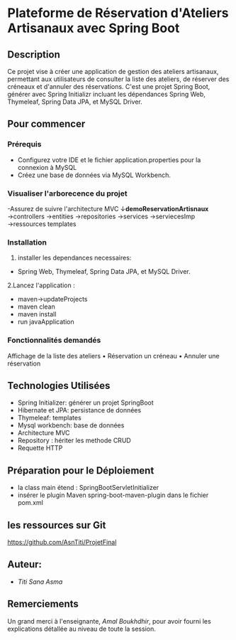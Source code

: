# Plateforme de Réservation d'Ateliers Artisanaux avec Spring Boot 

## Description
Ce projet vise à créer une application de gestion des ateliers artisanaux, permettant aux utilisateurs de consulter la liste des ateliers, de réserver des créneaux et d'annuler des réservations. 
C'est une projet Spring Boot, générer avec Spring Initializr  incluant les dépendances Spring Web, Thymeleaf, Spring Data JPA, et MySQL Driver.

## Pour commencer

### Prérequis
- Configurez votre IDE et le fichier application.properties pour la connexion à MySQL
- Créez une base de données via MySQL Workbench.

### Visualiser l'arborecence du projet
-Assurez de suivre l'architecture MVC
 ↓**demoReservationArtisnaux**
 →controllers
 →entities
 →repositories
 →services
 →serviecesImp
 →ressources
 templates 

 ### Installation

1. installer les dependances necessaires:
- Spring Web, Thymeleaf, Spring Data JPA, et MySQL Driver.

2.Lancez l'application :
 - maven->updateProjects
 - maven clean
 - maven install
 - run javaApplication

### Fonctionnalités demandés

 Affichage de la liste des ateliers
• Réservation un créneau
• Annuler une réservation

## Technologies Utilisées

- Spring Initializer: générer un projet SpringBoot
- Hibernate et JPA: persistance de données
- Thymeleaf: templates
- Mysql workbench: base de données
- Architecture MVC
- Repository : hériter les methode CRUD
- Requette HTTP

##  Préparation pour le Déploiement
- la class main étend : SpringBootServletInitializer
- insérer le plugin Maven spring-boot-maven-plugin dans le fichier pom.xml

##  les ressources sur Git
https://github.com/AsnTiti/ProjetFinal

## Auteur:

- *Titi Sana Asma*

## Remerciements

Un grand merci à l'enseignante, *Amal Boukhdhir*, pour avoir fourni les explications détallée au niveau de toute la session.

 
